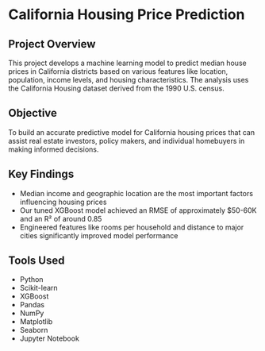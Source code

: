 # California Housing Price Prediction

## Project Overview

This project develops a machine learning model to predict median house prices in California districts based on various features like location, population, income levels, and housing characteristics. The analysis uses the California Housing dataset derived from the 1990 U.S. census.

## Objective

To build an accurate predictive model for California housing prices that can assist real estate investors, policy makers, and individual homebuyers in making informed decisions.

## Key Findings

- Median income and geographic location are the most important factors influencing housing prices
- Our tuned XGBoost model achieved an RMSE of approximately $50-60K and an R² of around 0.85
- Engineered features like rooms per household and distance to major cities significantly improved model performance

## Tools Used

- Python
- Scikit-learn
- XGBoost
- Pandas
- NumPy
- Matplotlib
- Seaborn
- Jupyter Notebook 
